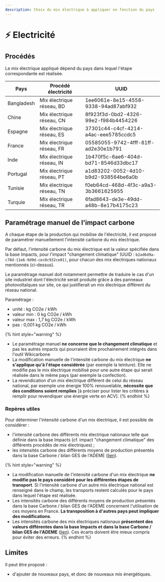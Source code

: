 ```yaml
---
description: Choix du mix électrique à appliquer en fonction du pays
---
```


# ⚡ Electricité

## Procédés

Le mix électrique appliqué dépend du pays dans lequel l'étape correspondante est réalisée.

| Pays       | Procédé électricité       | UUID                                 |
| ---------- | ------------------------- | ------------------------------------ |
| Bangladesh | Mix électrique réseau, BD | 1ee6061e-8e15-4558-9338-94ad87abf932 |
| Chine      | Mix électrique réseau, CN | 8f923f3d-0bd2-4326-99e2-f984b4454226 |
| Espagne    | Mix électrique réseau, ES | 37301c44-c4cf-4214-a4ac-eee5785ccdc5 |
| France     | Mix électrique réseau, FR | 05585055-9742-4fff-81ff-ad2e30e1b791 |
| Inde       | Mix électrique réseau, IN | 1b470f5c-6ae6-404d-bd71-8546d33dbc17 |
| Portugal   | Mix électrique réseau, PT | a1d83202-0052-4d10-b9d2-938564be6a0b |
| Tunisie    | Mix électrique réseau, TN | f0eb64cd-468d-4f3c-a9a3-3b3661625955 |
| Turquie    | Mix électrique réseau, TR | 6fad8643-de3e-49dd-a48b-8e17b4175c23 |

## Paramétrage manuel de l'impact carbone

A chaque étape de la production qui mobilise de l'électricité, il est proposé de paramétrer manuellement l'intensité carbone du mix électrique.

Par défaut, l'intensité carbone du mix électrique est la valeur spécifiée dans la base Impacts, pour l'impact "changement climatique" (UUID : `b2ad6d9a-c78d-11e6-9d9d-cec0c932ce01)`, pour chacun des mix électriques nationaux mentionnés (ci-dessus).

Le paramétrage manuel doit notamment permettre de traduire le cas d'un site industriel dont l'électricité serait produite grâce à des panneaux photovoltaïques sur site, ce qui justifierait un mix électrique différent du réseau national.

Paramétrage :&#x20;

* unité : kg CO2e / kWh
* valeur min : 0 kg CO2e / kWh
* valeur max : 1,7 kg CO2e / kWh
* pas : 0,001 kg CO2e / kWh

{% hint style="warning" %}
* Le paramétrage manuel **ne concerne que le changement climatique** et pas les autres impacts qui pourraient être prochainement intégrés dans l'outil Wikicarbone
* La modification manuelle de l'intensité carbone du mix électrique **ne s'applique qu'à l'étape considérée** (par exemple la teinture). Elle ne modifie pas le mix électrique mobilisé pour une autre étape qui serait réalisée dans le même pays (par exemple la confection).
* La revendication d'un mix électrique différent de celui du réseau national, par exemple une énergie 100% renouvelable, **nécessite que des conditions soient remplies** \[à préciser pour lister les critères à remplir pour revendiquer une énergie verte en ACV].
{% endhint %}

### Repères utiles

Pour déterminer l'intensité carbone d'un mix électrique, il est possible de considérer :&#x20;

* l'intensité carbone des différents mix électrique nationaux telle que définie dans la base Impacts (cf. impact "changement climatique" des différents procédés de mix électriques) ;
* les intensités carbone des différents moyens de production présentés dans la base Carbone / bilan GES de l'ADEME ([lien](https://www.bilans-ges.ademe.fr/fr/basecarbone/donnees-consulter/choix-categorie/categorie/69)).

{% hint style="warning" %}
* La modification manuelle de l'intensité carbone d'un mix électrique **ne modifie pas le pays considéré pour les différentes étapes de transport**. Si l'intensité carbone d'un autre mix électrique national est renseigné dans le champ, les transports restent calculés pour le pays dans lequel l'étape est réalisée.
* Les intensités carbone des différents moyens de production présentés dans la base Carbone / bilan GES de l'ADEME concernent l'utilisation de ces moyens en France. **La transposition à d'autres pays peut impliquer des modifications**.
* Les intensités carbone des mix électriques nationaux **présentent des valeurs différentes dans la base Impacts et dans la base Carbone / bilan GES de l'ADEME** ([lien](https://www.bilans-ges.ademe.fr/fr/accueil/documentation-gene/index/page/Moyenne\_par\_pays)). Ces écarts doivent être mieux compris pour éviter des erreurs.
{% endhint %}

## Limites

Il peut être proposé :&#x20;

* d'ajouter de nouveaux pays, et donc de nouveaux mix énergétiques.
